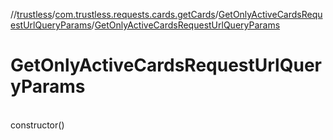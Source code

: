 //[trustless](../../../index.md)/[com.trustless.requests.cards.getCards](../index.md)/[GetOnlyActiveCardsRequestUrlQueryParams](index.md)/[GetOnlyActiveCardsRequestUrlQueryParams](-get-only-active-cards-request-url-query-params.md)

# GetOnlyActiveCardsRequestUrlQueryParams

\
constructor()
